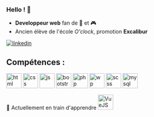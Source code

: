 ### Hello ! 👋

- **Developpeur web** fan de :basketball: et :video_game:
- Ancien élève de l'école *O'clock*, promotion **Excalibur**

[<img src='https://icon-icons.com/icons2/2037/PNG/64/in_linked_linkedin_media_social_icon_124259.png' alt='linkedin'>](https://www.linkedin.com/in/nicolasdelisle38000/)


Compétences :
------------------------------
<img src='https://icon-icons.com/icons2/2107/PNG/48/file_type_html_icon_130541.png' alt='html' height='40'> <img src='https://icon-icons.com/icons2/2107/PNG/48/file_type_css_icon_130661.png' alt='css' height='40'> <img src='https://icon-icons.com/icons2/2107/PNG/48/file_type_js_official_icon_130509.png' alt='js' height='40'> <img src='https://icon-icons.com/icons2/2415/PNG/48/bootstrap_plain_logo_icon_146619.png' alt='bootstrap' height='40'> <img src='https://icon-icons.com/icons2/2415/PNG/64/php_plain_logo_icon_146397.png' alt='php' height='40'> <img src='https://icon-icons.com/icons2/836/PNG/64/Wordpress_icon-icons.com_66780.png' alt='wp' height='40'> <img src='https://icon-icons.com/icons2/2107/PNG/48/file_type_scss_icon_130177.png' alt='scss' height='40'> <img src='https://icon-icons.com/icons2/2415/PNG/48/mysql_original_wordmark_logo_icon_146417.png' alt='mysql' height='40'>

🌱 Actuellement en train d'apprendre <img src='https://icon-icons.com/icons2/2415/PNG/64/vuejs_original_logo_icon_146304.png' alt='VueJS' height='40'>


<!--
**NicoExcalibur/NicoExcalibur** is a ✨ _special_ ✨ repository because its `README.md` (this file) appears on your GitHub profile.

Here are some ideas to get you started:

- 🔭 I’m currently working on ...
- 🌱 I’m currently learning ...
- 👯 I’m looking to collaborate on ...
- 🤔 I’m looking for help with ...
- 💬 Ask me about ...
- 📫 How to reach me: ...
- 😄 Pronouns: ...
- ⚡ Fun fact: ...
-->

